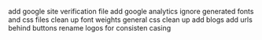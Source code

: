 add google site verification file
add google analytics
ignore generated fonts and css files
clean up font weights
general css clean up
add blogs
add urls behind buttons
rename logos for consisten casing